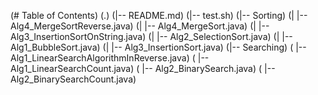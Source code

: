 (# Table of Contents)
(.)
(|-- README.md)
(|-- test.sh)
(|-- Sorting)
(|   |-- Alg4_MergeSortReverse.java)
(|   |-- Alg4_MergeSort.java)
(|   |-- Alg3_InsertionSortOnString.java)
(|   |-- Alg2_SelectionSort.java)
(|   |-- Alg1_BubbleSort.java)
(|   |-- Alg3_InsertionSort.java)
(|-- Searching)
(    |-- Alg1_LinearSearchAlgorithmInReverse.java)
(    |-- Alg1_LinearSearchCount.java)
(    |-- Alg2_BinarySearch.java)
(    |-- Alg2_BinarySearchCount.java)
